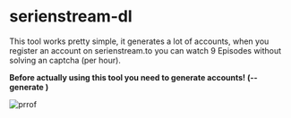 # serienstream-dl
This tool works pretty simple, it generates a lot of accounts, when you register an account on serienstream.to you can watch 9 Episodes without solving an captcha (per hour).

**Before actually using this tool you need to generate accounts! (--generate <amount>)**

![prrof](https://raw.githubusercontent.com/Fludixx/serienstream-dl/master/proof.png)
